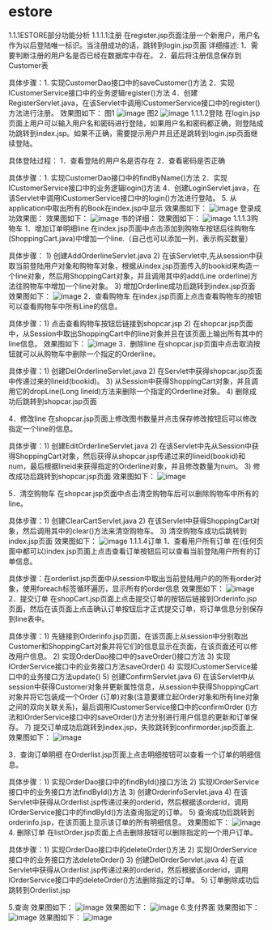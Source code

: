 # estore

1.1.1ESTORE部分功能分析
1.1.1.1注册
 	在register.jsp页面注册一个新用户，用户名作为以后登陆唯一标识。当注册成功的话，跳转到login.jsp页面
详细描述:
1．需要判断注册的用户名是否已经在数据库中存在。
2．最后将注册信息保存到Customer表

具体步骤：1. 实现CustomerDao接口中的saveCustomer()方法
         2．实现ICustomerService接口中的业务逻辑register()方法
        4．创建RegisterServlet.java，在该Servlet中调用ICustomerService接口中的register()方法进行注册。
效果图如下：
      图1
      ![image](https://github.com/zhoutingzt/estore/blob/master/images/register.png)
      图2
      ![image](https://github.com/zhoutingzt/estore/blob/master/images/register1.png)
1.1.1.2登陆
在login.jsp页面上用户可以输入用户名和密码进行登陆，如果用户名和密码都正确，则登陆成功跳转到index.jsp。如果不正确，需要提示用户并且还是跳转到login.jsp页面继续登陆。

具体登陆过程：
1．查看登陆的用户名是否存在
2．查看密码是否正确
		
具体步骤：1. 实现CustomerDao接口中的findByName()方法
		  2．实现ICustomerService接口中的业务逻辑login()方法
		  4．创建LoginServlet.java，在该Servlet中调用ICustomerService接口中的login()方法进行登陆。
		  5. 从application中取出所有的Book在index.jsp中显示
      效果图如下：
      ![image](https://github.com/zhoutingzt/estore/blob/master/images/login.png)
  登录成功效果图：
   效果图如下：
      ![image](https://github.com/zhoutingzt/estore/blob/master/images/index.png)
    书的详细：
     效果图如下：
      ![image](https://github.com/zhoutingzt/estore/blob/master/images/bookinfo.png)
1.1.1.3购物车
1．增加订单明细line
在index.jsp页面中点击添加到购物车按钮后往购物车(ShoppingCart.java)中增加一个line.（自己也可以添加一列，表示购买数量）

具体步骤： 1) 创建AddOrderlineServlet.java
		   2) 在该Servlet中,先从session中获取当前登陆用户对象和购物车对象，根据从index.jsp页面传入的bookid来构造一个line对象，然后用ShoppingCart对象，并且调用其中的add(Line orderline)方法往购物车中增加一个line对象。
			3) 增加Orderline成功后跳转到index.jsp页面
  效果图如下：
      ![image](https://github.com/zhoutingzt/estore/blob/master/images/shopcart.png)
2．查看购物车
在index.jsp页面上点击查看购物车的按钮可以查看购物车中所有Line的信息。

具体步骤：1) 点击查看购物车按钮后链接到shopcar.jsp
		  2) 在shopcar.jsp页面中，从Session中取出ShoppingCart中的line对象并且在该页面上输出所有其中的line信息。
  效果图如下：
      ![image](https://github.com/zhoutingzt/estore/blob/master/images/showshopchart.png)
3．删除line
在shopcar.jsp页面中点击取消按钮就可以从购物车中删除一个指定的Orderline。

具体步骤：1) 创建DelOrderlineServlet.java
		  2) 在Servlet中获得shopcar.jsp页面中传递过来的lineid(bookid)。
		  3) 从Session中获得ShoppingCart对象，并且调用它的dropLine(Long lineid)方法来删除一个指定的Orderline对象。
		  4) 删除成功后跳转到shopcar.jsp页面

4．修改line
在shopcar.jsp页面上修改图书数量并点击保存修改按钮后可以修改指定一个line的信息。

具体步骤：1) 创建EditOrderlineServlet.java
		  2) 在该Servlet中先从Session中获得ShoppingCart对象，然后获得从shopcar.jsp传递过来的lineid(bookid)和num，最后根据lineid来获得指定的Orderline对象，并且修改数量为num。
		  3) 修改成功后跳转到shopcar.jsp页面
 效果图如下：
      ![image](https://github.com/zhoutingzt/estore/blob/master/images/modifyhopchart.png)

5．清空购物车
在shopcar.jsp页面中点击清空购物车后可以删除购物车中所有的line。

具体步骤：1) 创建ClearCartServlet.java
		  2) 在该Servlet中获得ShoppingCart对象，然后调用其中的clear()方法来清空购物车。
		  3) 清空购物车成功后跳转到index.jsp页面
 效果图如下：
      ![image](https://github.com/zhoutingzt/estore/blob/master/images/ordernull.png)
1.1.1.4订单
1．查看用户所有订单
在(任何页面中都可以)index.jsp页面上点击查看订单按钮后可以查看当前登陆用户所有的订单信息。

具体步骤：在orderlist.jsp页面中从session中取出当前登陆用户的的所有order对象，使用foreach标签循环遍历，显示所有的order信息 
 效果图如下：
      ![image](https://github.com/zhoutingzt/estore/blob/master/images/order.png)
2．提交订单
在shopCart.jsp页面上点击提交订单的按钮后链接到Orderinfo.jsp页面，然后在该页面上点击确认订单按钮后才正式提交订单，将订单信息分别保存到line表中。

具体步骤：1) 先链接到Orderinfo.jsp页面，在该页面上从session中分别取出Customer和ShoppingCart对象并将它们的信息显示在页面，在该页面还可以修改用户信息。
		  2) 实现OrderDao接口中的saveOrder()接口方法
		  3) 实现IOrderService接口中的业务接口方法saveOrder()
		  4) 实现ICustomerService接口中的业务接口方法update()
		  5) 创建ConfirmServlet.java
		  6) 在该Servlet中从session中获得Customer对象并更新属性信息，从session中获得ShoppingCart对象并将它包装成一个Order (订单)对象(注意要建立起Order对象和所有line对象之间的双向关联关系)，最后调用ICustomerService接口中的confirmOrder ()方法和IOrderService接口中的saveOrder()方法分别进行用户信息的更新和订单保存。
		  7) 提交订单成功后跳转到index.jsp，失败跳转到confirmorder.jsp页面上.
效果图如下：
      ![image](https://github.com/zhoutingzt/estore/blob/master/images/orderform.png)
  
3．查询订单明细
在Orderlist.jsp页面上点击明细按钮可以查看一个订单的明细信息。

具体步骤：1) 实现OrderDao接口中的findById()接口方法
		  2) 实现IOrderService接口中的业务接口方法findById()方法
		  3) 创建OrderinfoServlet.java
		  4) 在该Servlet中获得从Orderlist.jsp传递过来的orderid，然后根据该orderid，调用IOrderService接口中的findById()方法查询指定的订单。
		  5) 查询成功后跳转到orderinfo.jsp，在该页面上显示该订单的所有明细信息。
效果图如下：
      ![image](https://github.com/zhoutingzt/estore/blob/master/images/orderinfo.png)      
4.  删除订单
在listOrder.jsp页面上点击删除按钮可以删除指定的一个用户订单。

具体步骤：1) 实现OrderDao接口中的deleteOrder()方法
		  2) 实现IOrderService接口中的业务接口方法deleteOrder()
		  3) 创建DelOrderServlet.java
		  4) 在该Servlet中获得从Orderlist.jsp传递过来的orderid，然后根据该orderid，调用IOrderService接口中的deleteOrder()方法删除指定的订单。
		  5) 订单删除成功后跳转到Orderlist.jsp
      
5.查询
 效果图如下：
      ![image](https://github.com/zhoutingzt/estore/blob/master/images/selectbyname.png)
 效果图如下：
      ![image](https://github.com/zhoutingzt/estore/blob/master/images/select1.png)
 6.支付界面
  效果图如下：
      ![image](https://github.com/zhoutingzt/estore/blob/master/images/pay.png)
  效果图如下：
      ![image](https://github.com/zhoutingzt/estore/blob/master/images/pay2.png)
